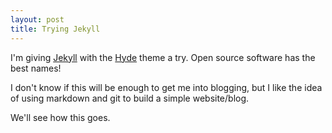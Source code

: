 ```yaml
---
layout: post
title: Trying Jekyll
---
```


I'm giving [Jekyll](http://jekyllrb.com) with the [Hyde](http://hyde.getpoole.com) theme a try. Open source software has the best names! 

I don't know if this will be enough to get me into blogging, but I like the idea of using markdown and git to build a simple website/blog.

We'll see how this goes.
